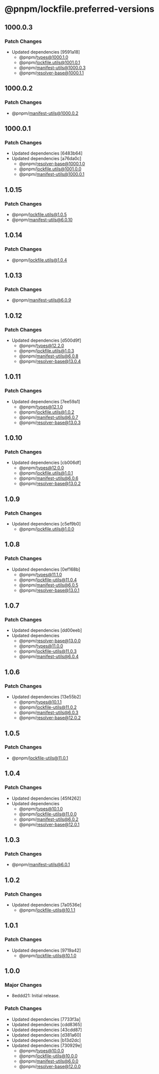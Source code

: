 # @pnpm/lockfile.preferred-versions

## 1000.0.3

### Patch Changes

- Updated dependencies [9591a18]
  - @pnpm/types@1000.1.0
  - @pnpm/lockfile.utils@1001.0.1
  - @pnpm/manifest-utils@1000.0.3
  - @pnpm/resolver-base@1000.1.1

## 1000.0.2

### Patch Changes

- @pnpm/manifest-utils@1000.0.2

## 1000.0.1

### Patch Changes

- Updated dependencies [6483b64]
- Updated dependencies [a76da0c]
  - @pnpm/resolver-base@1000.1.0
  - @pnpm/lockfile.utils@1001.0.0
  - @pnpm/manifest-utils@1000.0.1

## 1.0.15

### Patch Changes

- @pnpm/lockfile.utils@1.0.5
- @pnpm/manifest-utils@6.0.10

## 1.0.14

### Patch Changes

- @pnpm/lockfile.utils@1.0.4

## 1.0.13

### Patch Changes

- @pnpm/manifest-utils@6.0.9

## 1.0.12

### Patch Changes

- Updated dependencies [d500d9f]
  - @pnpm/types@12.2.0
  - @pnpm/lockfile.utils@1.0.3
  - @pnpm/manifest-utils@6.0.8
  - @pnpm/resolver-base@13.0.4

## 1.0.11

### Patch Changes

- Updated dependencies [7ee59a1]
  - @pnpm/types@12.1.0
  - @pnpm/lockfile.utils@1.0.2
  - @pnpm/manifest-utils@6.0.7
  - @pnpm/resolver-base@13.0.3

## 1.0.10

### Patch Changes

- Updated dependencies [cb006df]
  - @pnpm/types@12.0.0
  - @pnpm/lockfile.utils@1.0.1
  - @pnpm/manifest-utils@6.0.6
  - @pnpm/resolver-base@13.0.2

## 1.0.9

### Patch Changes

- Updated dependencies [c5ef9b0]
  - @pnpm/lockfile.utils@1.0.0

## 1.0.8

### Patch Changes

- Updated dependencies [0ef168b]
  - @pnpm/types@11.1.0
  - @pnpm/lockfile-utils@11.0.4
  - @pnpm/manifest-utils@6.0.5
  - @pnpm/resolver-base@13.0.1

## 1.0.7

### Patch Changes

- Updated dependencies [dd00eeb]
- Updated dependencies
  - @pnpm/resolver-base@13.0.0
  - @pnpm/types@11.0.0
  - @pnpm/lockfile-utils@11.0.3
  - @pnpm/manifest-utils@6.0.4

## 1.0.6

### Patch Changes

- Updated dependencies [13e55b2]
  - @pnpm/types@10.1.1
  - @pnpm/lockfile-utils@11.0.2
  - @pnpm/manifest-utils@6.0.3
  - @pnpm/resolver-base@12.0.2

## 1.0.5

### Patch Changes

- @pnpm/lockfile-utils@11.0.1

## 1.0.4

### Patch Changes

- Updated dependencies [45f4262]
- Updated dependencies
  - @pnpm/types@10.1.0
  - @pnpm/lockfile-utils@11.0.0
  - @pnpm/manifest-utils@6.0.2
  - @pnpm/resolver-base@12.0.1

## 1.0.3

### Patch Changes

- @pnpm/manifest-utils@6.0.1

## 1.0.2

### Patch Changes

- Updated dependencies [7a0536e]
  - @pnpm/lockfile-utils@10.1.1

## 1.0.1

### Patch Changes

- Updated dependencies [9719a42]
  - @pnpm/lockfile-utils@10.1.0

## 1.0.0

### Major Changes

- 8eddd21: Initial release.

### Patch Changes

- Updated dependencies [7733f3a]
- Updated dependencies [cdd8365]
- Updated dependencies [43cdd87]
- Updated dependencies [d381a60]
- Updated dependencies [b13d2dc]
- Updated dependencies [730929e]
  - @pnpm/types@10.0.0
  - @pnpm/lockfile-utils@10.0.0
  - @pnpm/manifest-utils@6.0.0
  - @pnpm/resolver-base@12.0.0
